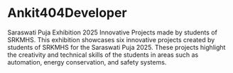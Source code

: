 # Ankit404Developer
Saraswati Puja Exhibition 2025 Innovative Projects made by students of SRKMHS. This exhibition showcases six innovative projects created by students of SRKMHS for the Saraswati Puja 2025. These projects highlight the creativity and technical skills of the students in areas such as automation, energy conservation, and safety systems.
